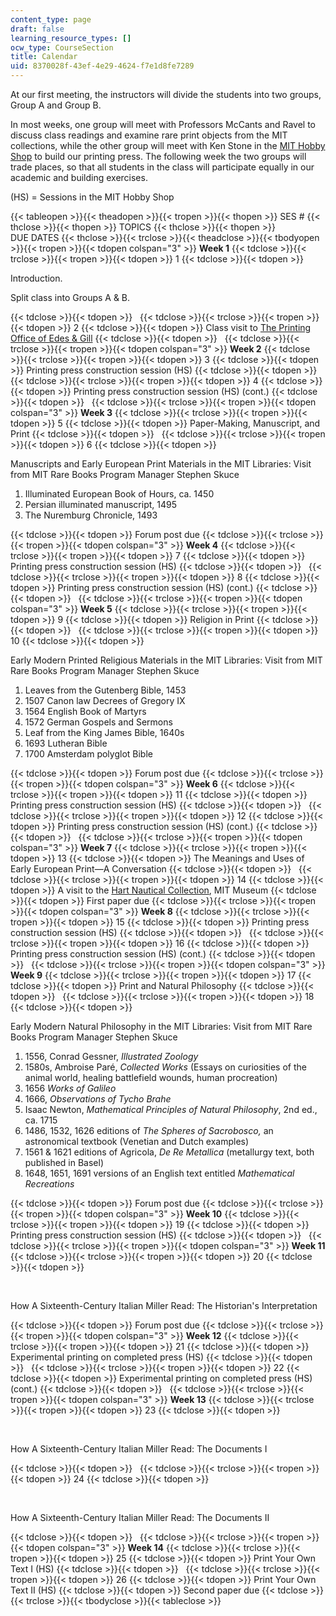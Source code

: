 ```yaml
---
content_type: page
draft: false
learning_resource_types: []
ocw_type: CourseSection
title: Calendar
uid: 8370028f-43ef-4e29-4624-f7e1d8fe7289
---
```

At our first meeting, the instructors will divide the students into two groups, Group A and Group B.

In most weeks, one group will meet with Professors McCants and Ravel to discuss class readings and examine rare print objects from the MIT collections, while the other group will meet with Ken Stone in the [MIT Hobby Shop](http://studentlife.mit.edu/hobbyshop) to build our printing press. The following week the two groups will trade places, so that all students in the class will participate equally in our academic and building exercises.

(HS) = Sessions in the MIT Hobby Shop

{{< tableopen >}}{{< theadopen >}}{{< tropen >}}{{< thopen >}}
SES #
{{< thclose >}}{{< thopen >}}
TOPICS
{{< thclose >}}{{< thopen >}}
DUE DATES
{{< thclose >}}{{< trclose >}}{{< theadclose >}}{{< tbodyopen >}}{{< tropen >}}{{< tdopen colspan="3" >}}
**Week 1**
{{< tdclose >}}{{< trclose >}}{{< tropen >}}{{< tdopen >}}
1
{{< tdclose >}}{{< tdopen >}}

Introduction.

Split class into Groups A & B.

{{< tdclose >}}{{< tdopen >}}
 
{{< tdclose >}}{{< trclose >}}{{< tropen >}}{{< tdopen >}}
2
{{< tdclose >}}{{< tdopen >}}
Class visit to [The Printing Office of Edes & Gill](http://bostongazette.org/)
{{< tdclose >}}{{< tdopen >}}
 
{{< tdclose >}}{{< trclose >}}{{< tropen >}}{{< tdopen colspan="3" >}}
**Week 2**
{{< tdclose >}}{{< trclose >}}{{< tropen >}}{{< tdopen >}}
3
{{< tdclose >}}{{< tdopen >}}
Printing press construction session (HS)
{{< tdclose >}}{{< tdopen >}}
 
{{< tdclose >}}{{< trclose >}}{{< tropen >}}{{< tdopen >}}
4
{{< tdclose >}}{{< tdopen >}}
Printing press construction session (HS) (cont.)
{{< tdclose >}}{{< tdopen >}}
 
{{< tdclose >}}{{< trclose >}}{{< tropen >}}{{< tdopen colspan="3" >}}
**Week 3**
{{< tdclose >}}{{< trclose >}}{{< tropen >}}{{< tdopen >}}
5
{{< tdclose >}}{{< tdopen >}}
Paper-Making, Manuscript, and Print
{{< tdclose >}}{{< tdopen >}}
 
{{< tdclose >}}{{< trclose >}}{{< tropen >}}{{< tdopen >}}
6
{{< tdclose >}}{{< tdopen >}}

Manuscripts and Early European Print Materials in the MIT Libraries: Visit from MIT Rare Books Program Manager Stephen Skuce

1. Illuminated European Book of Hours, ca. 1450
2. Persian illuminated manuscript, 1495
3. The Nuremburg Chronicle, 1493

{{< tdclose >}}{{< tdopen >}}
Forum post due
{{< tdclose >}}{{< trclose >}}{{< tropen >}}{{< tdopen colspan="3" >}}
**Week 4**
{{< tdclose >}}{{< trclose >}}{{< tropen >}}{{< tdopen >}}
7
{{< tdclose >}}{{< tdopen >}}
Printing press construction session (HS)
{{< tdclose >}}{{< tdopen >}}
 
{{< tdclose >}}{{< trclose >}}{{< tropen >}}{{< tdopen >}}
8
{{< tdclose >}}{{< tdopen >}}
Printing press construction session (HS) (cont.)
{{< tdclose >}}{{< tdopen >}}
 
{{< tdclose >}}{{< trclose >}}{{< tropen >}}{{< tdopen colspan="3" >}}
**Week 5**
{{< tdclose >}}{{< trclose >}}{{< tropen >}}{{< tdopen >}}
9
{{< tdclose >}}{{< tdopen >}}
Religion in Print
{{< tdclose >}}{{< tdopen >}}
 
{{< tdclose >}}{{< trclose >}}{{< tropen >}}{{< tdopen >}}
10
{{< tdclose >}}{{< tdopen >}}

Early Modern Printed Religious Materials in the MIT Libraries: Visit from MIT Rare Books Program Manager Stephen Skuce

1. Leaves from the Gutenberg Bible, 1453
2. 1507 Canon law Decrees of Gregory IX
3. 1564 English Book of Martyrs
4. 1572 German Gospels and Sermons
5. Leaf from the King James Bible, 1640s
6. 1693 Lutheran Bible
7. 1700 Amsterdam polyglot Bible

{{< tdclose >}}{{< tdopen >}}
Forum post due
{{< tdclose >}}{{< trclose >}}{{< tropen >}}{{< tdopen colspan="3" >}}
**Week 6**
{{< tdclose >}}{{< trclose >}}{{< tropen >}}{{< tdopen >}}
11
{{< tdclose >}}{{< tdopen >}}
Printing press construction session (HS)
{{< tdclose >}}{{< tdopen >}}
 
{{< tdclose >}}{{< trclose >}}{{< tropen >}}{{< tdopen >}}
12
{{< tdclose >}}{{< tdopen >}}
Printing press construction session (HS) (cont.)
{{< tdclose >}}{{< tdopen >}}
 
{{< tdclose >}}{{< trclose >}}{{< tropen >}}{{< tdopen colspan="3" >}}
**Week 7**
{{< tdclose >}}{{< trclose >}}{{< tropen >}}{{< tdopen >}}
13
{{< tdclose >}}{{< tdopen >}}
The Meanings and Uses of Early European Print—A Conversation
{{< tdclose >}}{{< tdopen >}}
 
{{< tdclose >}}{{< trclose >}}{{< tropen >}}{{< tdopen >}}
14
{{< tdclose >}}{{< tdopen >}}
A visit to the [Hart Nautical Collection](http://mitmuseum.mit.edu/hart-nautical-collections-list), MIT Museum
{{< tdclose >}}{{< tdopen >}}
First paper due
{{< tdclose >}}{{< trclose >}}{{< tropen >}}{{< tdopen colspan="3" >}}
**Week 8**
{{< tdclose >}}{{< trclose >}}{{< tropen >}}{{< tdopen >}}
15
{{< tdclose >}}{{< tdopen >}}
Printing press construction session (HS)
{{< tdclose >}}{{< tdopen >}}
 
{{< tdclose >}}{{< trclose >}}{{< tropen >}}{{< tdopen >}}
16
{{< tdclose >}}{{< tdopen >}}
Printing press construction session (HS) (cont.)
{{< tdclose >}}{{< tdopen >}}
 
{{< tdclose >}}{{< trclose >}}{{< tropen >}}{{< tdopen colspan="3" >}}
**Week 9**
{{< tdclose >}}{{< trclose >}}{{< tropen >}}{{< tdopen >}}
17
{{< tdclose >}}{{< tdopen >}}
Print and Natural Philosophy
{{< tdclose >}}{{< tdopen >}}
 
{{< tdclose >}}{{< trclose >}}{{< tropen >}}{{< tdopen >}}
18
{{< tdclose >}}{{< tdopen >}}

Early Modern Natural Philosophy in the MIT Libraries: Visit from MIT Rare Books Program Manager Stephen Skuce

1. 1556, Conrad Gessner, *Illustrated Zoology*
2. 1580s, Ambroise Paré, *Collected Works* (Essays on curiosities of the animal world, healing battlefield wounds, human procreation)
3. 1656 *Works of Galileo*
4. 1666, *Observations of Tycho Brahe*
5. Isaac Newton, *Mathematical Principles of Natural Philosophy*, 2nd ed., ca. 1715
6. 1486, 1532, 1626 editions of *The Spheres of Sacrobosco,* an astronomical textbook (Venetian and Dutch examples)
7. 1561 & 1621 editions of Agricola, *De Re Metallica* (metallurgy text, both published in Basel)
8. 1648, 1651, 1691 versions of an English text entitled *Mathematical Recreations*

{{< tdclose >}}{{< tdopen >}}
Forum post due
{{< tdclose >}}{{< trclose >}}{{< tropen >}}{{< tdopen colspan="3" >}}
**Week 10**
{{< tdclose >}}{{< trclose >}}{{< tropen >}}{{< tdopen >}}
19
{{< tdclose >}}{{< tdopen >}}
Printing press construction session (HS)
{{< tdclose >}}{{< tdopen >}}
 
{{< tdclose >}}{{< trclose >}}{{< tropen >}}{{< tdopen colspan="3" >}}
**Week 11**
{{< tdclose >}}{{< trclose >}}{{< tropen >}}{{< tdopen >}}
20
{{< tdclose >}}{{< tdopen >}}

 

How A Sixteenth-Century Italian Miller Read: The Historian's Interpretation

{{< tdclose >}}{{< tdopen >}}
Forum post due
{{< tdclose >}}{{< trclose >}}{{< tropen >}}{{< tdopen colspan="3" >}}
**Week 12**
{{< tdclose >}}{{< trclose >}}{{< tropen >}}{{< tdopen >}}
21
{{< tdclose >}}{{< tdopen >}}
Experimental printing on completed press (HS)
{{< tdclose >}}{{< tdopen >}}
 
{{< tdclose >}}{{< trclose >}}{{< tropen >}}{{< tdopen >}}
22
{{< tdclose >}}{{< tdopen >}}
Experimental printing on completed press (HS) (cont.)
{{< tdclose >}}{{< tdopen >}}
 
{{< tdclose >}}{{< trclose >}}{{< tropen >}}{{< tdopen colspan="3" >}}
**Week 13**
{{< tdclose >}}{{< trclose >}}{{< tropen >}}{{< tdopen >}}
23
{{< tdclose >}}{{< tdopen >}}

 

How A Sixteenth-Century Italian Miller Read: The Documents I

{{< tdclose >}}{{< tdopen >}}
 
{{< tdclose >}}{{< trclose >}}{{< tropen >}}{{< tdopen >}}
24
{{< tdclose >}}{{< tdopen >}}

 

How A Sixteenth-Century Italian Miller Read: The Documents II

{{< tdclose >}}{{< tdopen >}}
 
{{< tdclose >}}{{< trclose >}}{{< tropen >}}{{< tdopen colspan="3" >}}
**Week 14**
{{< tdclose >}}{{< trclose >}}{{< tropen >}}{{< tdopen >}}
25
{{< tdclose >}}{{< tdopen >}}
Print Your Own Text I (HS)
{{< tdclose >}}{{< tdopen >}}
 
{{< tdclose >}}{{< trclose >}}{{< tropen >}}{{< tdopen >}}
26
{{< tdclose >}}{{< tdopen >}}
Print Your Own Text II (HS)
{{< tdclose >}}{{< tdopen >}}
Second paper due
{{< tdclose >}}{{< trclose >}}{{< tbodyclose >}}{{< tableclose >}}